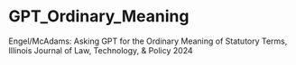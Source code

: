 # GPT_Ordinary_Meaning
Engel/McAdams: Asking GPT for the Ordinary Meaning of Statutory Terms, Illinois Journal of Law, Technology, &amp; Policy 2024
